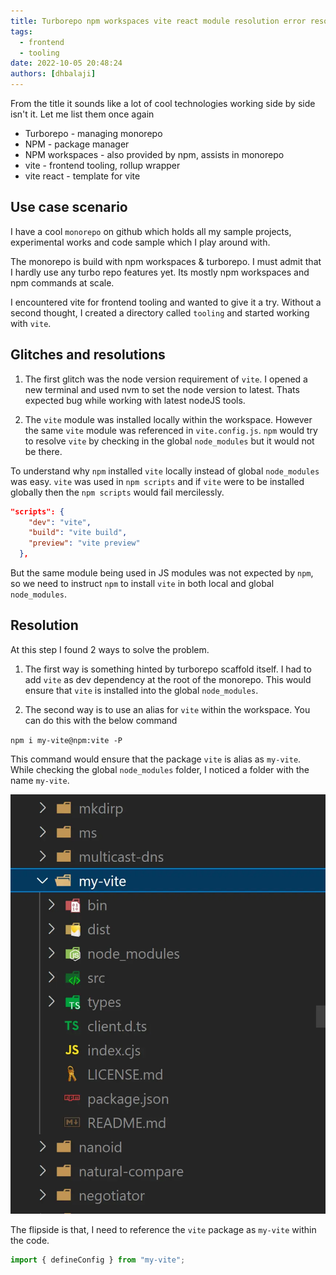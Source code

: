 ```yaml
---
title: Turborepo npm workspaces vite react module resolution error resolved
tags:
  - frontend
  - tooling
date: 2022-10-05 20:48:24
authors: [dhbalaji]
---
```


From the title it sounds like a lot of cool technologies working side by side isn't it. Let me list them once again

- Turborepo - managing monorepo
- NPM - package manager
- NPM workspaces - also provided by npm, assists in monorepo
- vite - frontend tooling, rollup wrapper
- vite react - template for vite


## Use case scenario

I have a cool `monorepo` on github which holds all my sample projects, experimental works and code sample which I play around with.

The monorepo is build with npm workspaces & turborepo. I must admit that I hardly use any turbo repo features yet. Its mostly npm workspaces and npm commands at scale.

I encountered vite for frontend tooling and wanted to give it a try. Without a second thought, I created a directory called `tooling` and started working with `vite`.

## Glitches and resolutions

1. The first glitch was the node version requirement of `vite`. I opened a new terminal and used nvm to set the node version to latest. Thats expected bug while working with latest nodeJS tools.

2. The `vite` module was installed locally within the workspace. However the same `vite` module was referenced in `vite.config.js`. `npm` would try to resolve `vite` by checking in the global `node_modules` but it would not be there.

To understand why `npm` installed `vite` locally instead of global `node_modules` was easy. `vite` was used in `npm scripts` and if `vite` were to be installed globally then the `npm scripts` would fail mercilessly.

```json
"scripts": {
    "dev": "vite",
    "build": "vite build",
    "preview": "vite preview"
  },
```

But the same module being used in JS modules was not expected by `npm`, so we need to instruct `npm` to install `vite` in both local and global `node_modules`.

## Resolution

At this step I found 2 ways to solve the problem.

1. The first way is something hinted by turborepo scaffold itself. I had to add `vite` as dev dependency at the root of the monorepo. This would ensure that `vite` is installed into the global `node_modules`.

2. The second way is to use an alias for `vite` within the workspace. You can do this with the below command

`npm i my-vite@npm:vite -P`

This command would ensure that the package `vite` is alias as `my-vite`. While checking the global `node_modules` folder, I noticed a folder with the name `my-vite`.

![](./assets/my-vite.webp)

The flipside is that, I need to reference the `vite` package as `my-vite` within the code.

```javascript
import { defineConfig } from "my-vite";
```

